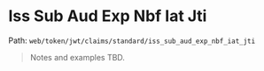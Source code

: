 # Iss Sub Aud Exp Nbf Iat Jti

Path: `web/token/jwt/claims/standard/iss_sub_aud_exp_nbf_iat_jti`

> Notes and examples TBD.
